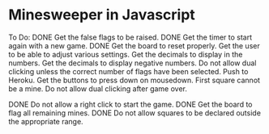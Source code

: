 # Minesweeper in Javascript

To Do:
DONE      Get the false flags to be raised.
DONE      Get the timer to start again with a new game.
DONE      Get the board to reset properly.
          Get the user to be able to adjust various settings.
          Get the decimals to display in the numbers.
          Get the decimals to display negative numbers.
          Do not allow dual clicking unless the correct number of flags have been selected.
          Push to Heroku.
          Get the buttons to press down on mousedown.
          First square cannot be a mine.
          Do not allow dual clicking after game over.

DONE      Do not allow a right click to start the game.
DONE      Get the board to flag all remaining mines.
DONE      Do not allow squares to be declared outside the appropriate range.
